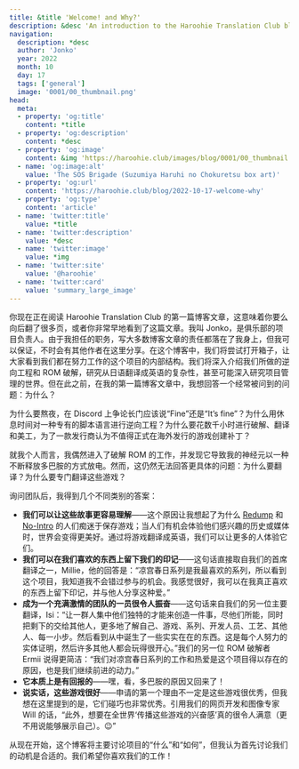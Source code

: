 ```yaml
---
title: &title 'Welcome! and Why?'
description: &desc 'An introduction to the Haroohie Translation Club blog and an explanation of our motivations for translating Haruhi games.'
navigation:
  description: *desc
  author: 'Jonko'
  year: 2022
  month: 10
  day: 17
  tags: ['general']
  image: '0001/00_thumbnail.png'
head:
  meta:
  - property: 'og:title'
    content: *title
  - property: 'og:description'
    content: *desc
  - property: 'og:image'
    content: &img 'https://haroohie.club/images/blog/0001/00_thumbnail.png'
  - name: 'og:image:alt'
    value: 'The SOS Brigade (Suzumiya Haruhi no Chokuretsu box art)'
  - property: 'og:url'
    content: 'https://haroohie.club/blog/2022-10-17-welcome-why'
  - property: 'og:type'
    content: 'article'
  - name: 'twitter:title'
    value: *title
  - name: 'twitter:description'
    value: *desc
  - name: 'twitter:image'
    value: *img
  - name: 'twitter:site'
    value: '@haroohie'
  - name: 'twitter:card'
    value: 'summary_large_image'
---
```


你现在正在阅读 Haroohie Translation Club 的第一篇博客文章，这意味着你要么向后翻了很多页，或者你非常早地看到了这篇文章。我叫 Jonko，是俱乐部的项目负责人。由于我担任的职务，写大多数博客文章的责任都落在了我身上，但我可以保证，不时会有其他作者在这里分享。在这个博客中，我们将尝试打开箱子，让大家看到我们都在努力工作的这个项目的内部结构。我们将深入介绍我们所做的逆向工程和 ROM 破解，研究从日语翻译成英语的复杂性，甚至可能深入研究项目管理的世界。但在此之前，在我的第一篇博客文章中，我想回答一个经常被问到的问题：为什么？

为什么要熬夜，在 Discord 上争论长门应该说“Fine”还是“It’s fine”？为什么用休息时间对一种专有的脚本语言进行逆向工程？为什么要花数千小时进行破解、翻译和美工，为了一款发行商认为不值得正式在海外发行的游戏创建补丁？

就我个人而言，我偶然进入了破解 ROM 的工作，并发现它导致我的神经元以一种不断释放多巴胺的方式放电。然而，这仍然无法回答更具体的问题：为什么要翻译？为什么要专门翻译这些游戏？

询问团队后，我得到几个不同类别的答案：

* **我们可以让这些故事更容易理解**——这个原因让我想起了为什么 [Redump](http://redump.org/) 和 [No-Intro](https://no-intro.org/) 的人们痴迷于保存游戏；当人们有机会体验他们感兴趣的历史或媒体时，世界会变得更美好。通过将游戏翻译成英语，我们可以让更多的人体验它们。
* **我们可以在我们喜欢的东西上留下我们的印记**——这句话直接取自我们的首席翻译之一，Millie，他的回答是：“凉宫春日系列是我最喜欢的系列，所以看到这个项目，我知道我不会错过参与的机会。我感觉很好，我可以在我真正喜欢的东西上留下印记，并与他人分享这种爱。”
* **成为一个充满激情的团队的一员很令人振奋**——这句话来自我们的另一位主要翻译，Isi：“让一群人集中他们独特的才能来创造一件事，尽他们所能，同时把剩下的交给其他人，更多地了解自己、游戏、系列、开发人员、工艺、其他人、每一小步。然后看到从中诞生了一些实实在在的东西。这是每个人努力的实体证明，然后许多其他人都会玩得很开心。”我们的另一位 ROM 破解者 Ermii 说得更简洁：“我们对凉宫春日系列的工作和热爱是这个项目得以存在的原因，也是我们继续前进的动力。”
* **它本质上是有回报的**——嘿，看，多巴胺的原因又回来了！
* **说实话，这些游戏很好**——申请的第一个理由不一定是这些游戏很优秀，但我想在这里提到的是，它们碰巧也非常优秀。引用我们的网页开发和图像专家 Will 的话，“此外，想要在全世界‘传播这些游戏的兴奋感’真的很令人满意（更不用说能够展示自己）。😉”

从现在开始，这个博客将主要讨论项目的“什么”和“如何”，但我认为首先讨论我们的动机是合适的。我们希望你喜欢我们的工作！
